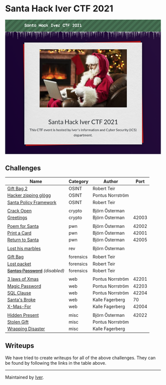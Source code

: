 # Santa Hack Iver CTF 2021

![CTFd landing page](./docs/ctfd-landing-page.png)

## Challenges

| Name                                                                   | Category  | Author           | Port  |
| ---------------------------------------------------------------------- | --------- | ---------------- | ----- |
| [Gift Bag 2](./challs/gift_bag2/README.md)                             | OSINT     | Robert Teir      |
| [Hacker zipping glögg](./challs/the_hacker/README.md)                  | OSINT     | Pontus Norrström |
| [Santa Policy Framework](./challs/santa_lookup/README.md)              | OSINT     | Robert Teir      |
|                                                                        |
| [Crack Open](./challs/crackn/README.md)                                | crypto    | Björn Österman   |
| [Greetings](./challs/greeting/README.md)                               | crypto    | Björn Österman   | 42003 |
|                                                                        |
| [Poem for Santa](./challs/poem/README.md)                              | pwn       | Björn Österman   | 42002 |
| [Print a Card](./challs/print_card/README.md)                          | pwn       | Björn Österman   | 42001 |
| [Return to Santa](./challs/ret2santa/README.md)                        | pwn       | Björn Österman   | 42005 |
|                                                                        |
| [Lost his marbles](./challs/marbles/README.md)                         | rev       | Björn Österman   |
|                                                                        |
| [Gift Bag](./challs/gift_bag/README.md)                                | forensics | Robert Teir      |
| [Lost packet](./challs/lost_packet/README.md)                          | forensics | Robert Teir      |
| ~~[Santas Password](./challs/santas_password/README.md)~~ *(disabled)* | forensics | Robert Teir      |
|                                                                        |
| [3 laws of Xmas](./challs/robot_web/README.md)                         | web       | Pontus Norrström | 42201 |
| [Magic Password](./challs/magic_password/README.md)                    | web       | Pontus Norrström | 42203 |
| [SQL Clause](./challs/sqlclause/README.md)                             | web       | Pontus Norrström | 42204 |
| [Santa's Broke](./challs/gopher_maths/README.md)                       | web       | Kalle Fagerberg  | 70    |
| [X-Mas-For](./challs/x_mas_for/README.md)                              | web       | Kalle Fagerberg  | 42004 |
|                                                                        |
| [Hidden Present](./challs/hidden/README.md)                            | misc      | Björn Österman   | 42022 |
| [Stolen Gift](./challs/stolen_gift/README.md)                          | misc      | Pontus Norrström |
| [Wrapping Disaster](./challs/zippies/README.md)                        | misc      | Kalle Fagerberg  |

## Writeups

We have tried to create writeups for all of the above challenges. They can be
found by following the links in the table above.

---

Maintained by [Iver](https://www.iver.com/en).
